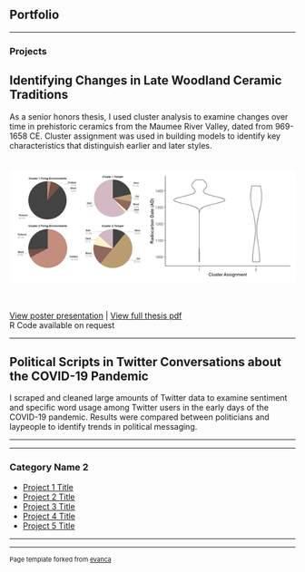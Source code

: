 ## Portfolio

---

### Projects

## Identifying Changes in Late Woodland Ceramic Traditions 
As a senior honors thesis, I used cluster analysis to examine changes over time in prehistoric ceramics from the Maumee River Valley, dated from 969-1658 CE. Cluster assignment was used in building models to identify key characteristics that distinguish earlier and later styles. <br>
<br>
<br>
<img src="images/thesis_graphs2.png?raw=true"/> 

<br>

[View poster presentation](/pdf/Honors-poster.pdf) | 
[View full thesis pdf](/pdf/Thesis.pdf) <br>
R Code available on request

---
## Political Scripts in Twitter Conversations about the COVID-19 Pandemic
I scraped and cleaned large amounts of Twitter data to examine sentiment and specific word usage among Twitter users in the early days of the COVID-19 pandemic. Results were compared between politicians and laypeople to identify trends in political messaging.

---

---

### Category Name 2

- [Project 1 Title](http://example.com/)
- [Project 2 Title](http://example.com/)
- [Project 3 Title](http://example.com/)
- [Project 4 Title](http://example.com/)
- [Project 5 Title](http://example.com/)

---




---
<p style="font-size:11px">Page template forked from <a href="https://github.com/evanca/quick-portfolio">evanca</a></p>
<!-- Remove above link if you don't want to attibute -->
